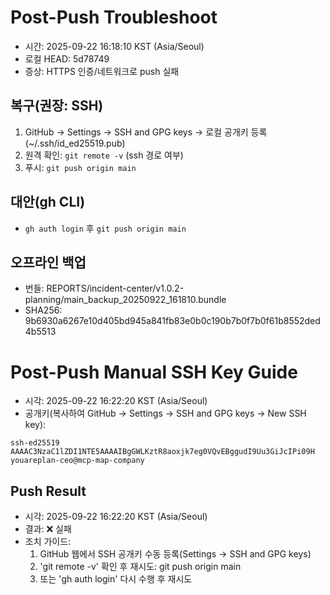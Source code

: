 # Post-Push Troubleshoot
- 시간: 2025-09-22 16:18:10 KST (Asia/Seoul)
- 로컬 HEAD: 5d78749
- 증상: HTTPS 인증/네트워크로 push 실패

## 복구(권장: SSH)
1) GitHub → Settings → SSH and GPG keys → 로컬 공개키 등록(~/.ssh/id_ed25519.pub)
2) 원격 확인: `git remote -v` (ssh 경로 여부)
3) 푸시: `git push origin main`

## 대안(gh CLI)
- `gh auth login` 후 `git push origin main`

## 오프라인 백업
- 번들: REPORTS/incident-center/v1.0.2-planning/main_backup_20250922_161810.bundle
- SHA256: 9b6930a6267e10d405bd945a841fb83e0b0c190b7b0f7b0f61b8552ded4b5513
# Post-Push Manual SSH Key Guide
- 시각: 2025-09-22 16:22:20 KST (Asia/Seoul)
- 공개키(복사하여 GitHub → Settings → SSH and GPG keys → New SSH key):
```
ssh-ed25519 AAAAC3NzaC1lZDI1NTE5AAAAIBgGWLKztR8aoxjk7eg0VQvEBggudI9Uu3GiJcIPi09H youareplan-ceo@mcp-map-company
```

## Push Result
- 시각: 2025-09-22 16:22:20 KST (Asia/Seoul)
- 결과: ❌ 실패
- 조치 가이드:
  1) GitHub 웹에서 SSH 공개키 수동 등록(Settings → SSH and GPG keys)
  2) 'git remote -v' 확인 후 재시도: git push origin main
  3) 또는 'gh auth login' 다시 수행 후 재시도
